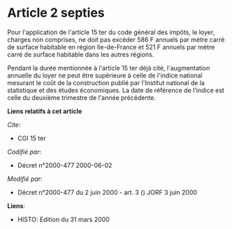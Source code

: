# Article 2 septies

Pour l'application de l'article 15 ter du code général des impôts, le loyer, charges non comprises, ne doit pas excéder 586 F
annuels par mètre carré de surface habitable en région Ile-de-France et 521 F annuels par mètre carré de surface habitable
dans les autres régions.

Pendant la durée mentionnée à l'article 15 ter déjà cité, l'augmentation annuelle du loyer ne peut être supérieure à celle de
l'indice national mesurant le coût de la construction publié par l'Institut national de la statistique et des études
économiques. La date de référence de l'indice est celle du deuxième trimestre de l'année précédente.

**Liens relatifs à cet article**

_Cite_:

  - CGI 15 ter

_Codifié par_:

  - Décret n°2000-477 2000-06-02

_Modifié par_:

  - Décret n°2000-477 du 2 juin 2000 - art. 3 () JORF 3 juin 2000

**Liens**:

  - HISTO: Edition du 31 mars 2000
